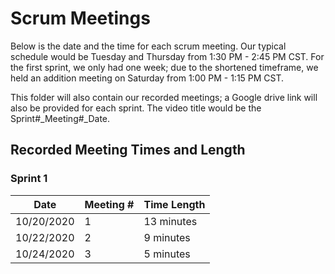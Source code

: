 # Scrum Meetings

Below is the date and the time for each scrum meeting. Our typical schedule would be Tuesday and Thursday from 1:30 PM - 2:45 PM CST. For the first sprint, we only had one week; due to the shortened timeframe, we held an addition meeting on Saturday from 1:00 PM - 1:15 PM CST. 

This folder will also contain our recorded meetings; a Google drive link will also be provided for each sprint. The video title would be the Sprint#_Meeting#_Date.

## Recorded Meeting Times and Length

### Sprint 1
| Date       | Meeting # | Time Length |
|------------|-----------|-------------|
| 10/20/2020 | 1         | 13 minutes  |
| 10/22/2020 | 2         | 9 minutes   |
| 10/24/2020 | 3         | 5 minutes   |

